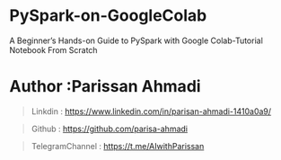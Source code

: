 # PySpark-on-GoogleColab
A Beginner’s Hands-on Guide to PySpark with Google Colab-Tutorial Notebook From Scratch


# Author :Parissan Ahmadi
> Linkdin : https://www.linkedin.com/in/parisan-ahmadi-1410a0a9/ 

> Github : https://github.com/parisa-ahmadi

> TelegramChannel : https://t.me/AIwithParissan
